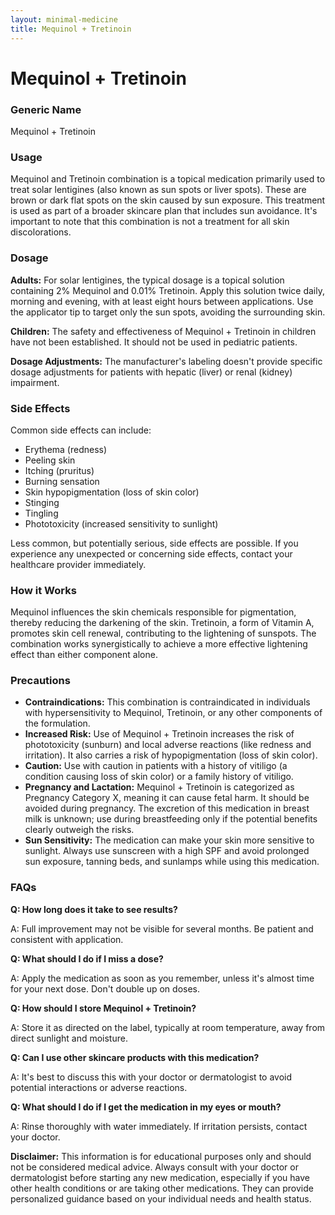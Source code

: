 ```yaml
---
layout: minimal-medicine
title: Mequinol + Tretinoin
---
```


# Mequinol + Tretinoin
### Generic Name
Mequinol + Tretinoin

### Usage
Mequinol and Tretinoin combination is a topical medication primarily used to treat solar lentigines (also known as sun spots or liver spots).  These are brown or dark flat spots on the skin caused by sun exposure.  This treatment is used as part of a broader skincare plan that includes sun avoidance.  It's important to note that this combination is not a treatment for all skin discolorations.

### Dosage
**Adults:** For solar lentigines, the typical dosage is a topical solution containing 2% Mequinol and 0.01% Tretinoin.  Apply this solution twice daily, morning and evening, with at least eight hours between applications. Use the applicator tip to target only the sun spots, avoiding the surrounding skin.

**Children:** The safety and effectiveness of Mequinol + Tretinoin in children have not been established.  It should not be used in pediatric patients.

**Dosage Adjustments:**  The manufacturer's labeling doesn't provide specific dosage adjustments for patients with hepatic (liver) or renal (kidney) impairment.

### Side Effects
Common side effects can include:

* Erythema (redness)
* Peeling skin
* Itching (pruritus)
* Burning sensation
* Skin hypopigmentation (loss of skin color)
* Stinging
* Tingling
* Phototoxicity (increased sensitivity to sunlight)

Less common, but potentially serious, side effects are possible.  If you experience any unexpected or concerning side effects, contact your healthcare provider immediately.

### How it Works
Mequinol influences the skin chemicals responsible for pigmentation, thereby reducing the darkening of the skin. Tretinoin, a form of Vitamin A, promotes skin cell renewal, contributing to the lightening of sunspots.  The combination works synergistically to achieve a more effective lightening effect than either component alone.


### Precautions
* **Contraindications:** This combination is contraindicated in individuals with hypersensitivity to Mequinol, Tretinoin, or any other components of the formulation.
* **Increased Risk:**  Use of Mequinol + Tretinoin increases the risk of phototoxicity (sunburn) and local adverse reactions (like redness and irritation). It also carries a risk of hypopigmentation (loss of skin color).
* **Caution:** Use with caution in patients with a history of vitiligo (a condition causing loss of skin color) or a family history of vitiligo.
* **Pregnancy and Lactation:**  Mequinol + Tretinoin is categorized as Pregnancy Category X, meaning it can cause fetal harm. It should be avoided during pregnancy.  The excretion of this medication in breast milk is unknown; use during breastfeeding only if the potential benefits clearly outweigh the risks.
* **Sun Sensitivity:** The medication can make your skin more sensitive to sunlight.  Always use sunscreen with a high SPF and avoid prolonged sun exposure, tanning beds, and sunlamps while using this medication.


### FAQs

**Q: How long does it take to see results?**

A:  Full improvement may not be visible for several months.  Be patient and consistent with application.

**Q: What should I do if I miss a dose?**

A: Apply the medication as soon as you remember, unless it's almost time for your next dose.  Don't double up on doses.

**Q: How should I store Mequinol + Tretinoin?**

A: Store it as directed on the label, typically at room temperature, away from direct sunlight and moisture.

**Q: Can I use other skincare products with this medication?**

A: It's best to discuss this with your doctor or dermatologist to avoid potential interactions or adverse reactions.

**Q:  What should I do if I get the medication in my eyes or mouth?**

A: Rinse thoroughly with water immediately. If irritation persists, contact your doctor.

**Disclaimer:** This information is for educational purposes only and should not be considered medical advice. Always consult with your doctor or dermatologist before starting any new medication, especially if you have other health conditions or are taking other medications.  They can provide personalized guidance based on your individual needs and health status.
